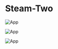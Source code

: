 # Steam-Two

![App](https://imgur.com/Tiz9PFB.png)

![App](https://imgur.com/1NZ8YC3.png)

![App](https://imgur.com/Y0bMO8p.png)
